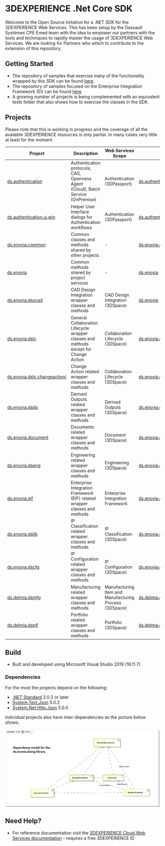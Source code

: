 # 3DEXPERIENCE .Net Core SDK 
Welcome to the Open Source Initiative for a .NET SDK for the 3DEXPERIENCE Web Services. This has been setup by the Dassault Systèmes CPE Emed team with the idea to empower our partners with the tools and techniques to rapidly master the usage of 3DEXPERIENCE Web Services. We are looking for Partners who which to contribute to the extension of this repository.


## Getting Started
 - The repository of samples that exercise many of the functionality wrapped by this SDK can be found [here](https://github.com/3ds-cpe-emed/3dxws-dotnet-samples).
 - The repository of samples focused on the Enterprise Integration Framework (EI) can be found [here](https://github.com/3ds-cpe-emed/3dxws.dotnet.event.samples)
 - A growing number of projects is being complemented with an equivalent tests folder that also shows how to exercise the classes in the SDK.

## Projects

Please note that this is working in progress and the coverage of all the available 3DEXPERIENCE resources is only partial. In many cases very little at least for the moment.

| Project | Description | Web Services Scope | Nuget |  
| ------------ | ------- | ------------ | ------- | 
|[ds.authentication](/ds.authentication/)|Authentication protocols; CAS, Openness Agent (Cloud), Batch Service (OnPremise)| Authentication (3DPassport)|[ds.authentication](https://www.nuget.org/packages/ds.authentication/)|
|[ds.authentication.ui.win](/ds.authentication.ui.win/)|Helper User Interface dialogs for Authentication workflows| Authentication (3DPassport)|[ds.authentication.ui.win](https://www.nuget.org/packages/ds.authentication.ui.win/)|
|[ds.enovia.common](/ds.enovia.common/)|Common classes and methods shared by other projects|-|[ds.enovia.common](https://www.nuget.org/packages/ds.enovia.common/)|
|[ds.enovia](/ds.enovia/)|Common methods shared by project services|-|[ds.enovia](https://www.nuget.org/packages/ds.enovia/)|
|[ds.enovia.dsxcad](/ds.enovia.dsxcad/)|CAD Design Integration wrapper classes and methods|CAD Design Integration (3DSpace)|[ds.enovia](https://www.nuget.org/packages/ds.enovia.dsxcad/)|
|[ds.enovia.dslc](/ds.enovia.dslc/)|General Collaboration Lifecycle wrapper classes and methods except for Change Action|Collaboration Lifecycle (3DSpace)|[ds.enovia.dslc](https://www.nuget.org/packages/ds.enovia.dslc/)|
|[ds.enovia.dslc.changeaction/](/ds.enovia.dslc.changeaction)|Change Action related wrapper classes and methods|Collaboration Lifecycle (3DSpace)|[ds.enovia.dslc.changeaction](https://www.nuget.org/packages/ds.enovia.dslc.changeaction/)|
|[ds.enovia.dsdo](/ds.enovia.dsdo/)|Derived Outputs related wrapper classes and methods|Derived Outputs (3DSpace)|[ds.enovia.dsdo](https://www.nuget.org/packages/ds.enovia.dsdo/)|
|[ds.enovia.document](/ds.enovia.document/)|Documents related wrapper classes and methods|Document (3DSpace)|[ds.enovia.document](https://www.nuget.org/packages/ds.enovia.document/)|
|[ds.enovia.dseng](/ds.enovia.dseng/)|Engineering related wrapper classes and methods|Engineering (3DSpace)|[ds.enovia.dseng](https://www.nuget.org/packages/ds.enovia.dseng/)|
|[ds.enovia.eif](/ds.enovia.eif/)|Enterprise Integration Framework (EIF) related wrapper classes and methods|Enterprise Integration Framework|[ds.enovia.eif](https://www.nuget.org/packages/ds.enovia.eif/)|
|[ds.enovia.dslib](/ds.enovia.dslib/)|IP Classification related wrapper classes and methods|IP Classification (3DSpace)|[ds.enovia.dslib](https://www.nuget.org/packages/ds.enovia.dslib/)|
|[ds.enovia.dscfg](/ds.enovia.dscfg/)|IP Configuration related wrapper classes and methods|IP Configuration (3DSpace)|[ds.enovia.dscfg](https://www.nuget.org/packages/ds.enovia.dscfg/)|
|[ds.delmia.dsmfg](/ds.delmia.dsmfg/)|Manufacturing related wrapper classes and methods|Manufacturing Item and Manufacturing Process (3DSpace)|[ds.delmia.dsmfg](https://www.nuget.org/packages/ds.delmia.dsmfg/)|
|[ds.delmia.dspfl](/ds.delmia.dspfl/)|Portfolio related wrapper classes and methods|Portfolio (3DSpace)|[ds.delmia.dsmfg](https://www.nuget.org/packages/ds.delmia.dsmfg/)|

## Build
- Built and developed using Microsoft Visual Studio 2019 (16.11.7)

### Dependencies

For the most the projects depend on the following:

- [.NET Standard](https://www.nuget.org/packages/NETStandard.Library) 2.0.3 or later
- [System.Text.Json](https://www.nuget.org/packages/System.Text.Json)  5.0.2
- [System.Net.Http.Json](https://www.nuget.org/packages/System.Net.Http.Json) 5.0.0

Individual projects also have inter-dependencies as the picture below shows.

![Dependency model for the ds.enovia.dseng library!](/docs/media/ds.enovia.dseng.dependencies.png)

## Need Help?
- For reference documentation visit the [3DEXPERIENCE Cloud Web Services documentation](https://media.3ds.com/support/documentation/developer/Cloud/en/DSDoc.htm?show=CAAiamREST/CAATciamRESTToc.htm) - requires a free 3DEXPERIENCE ID
